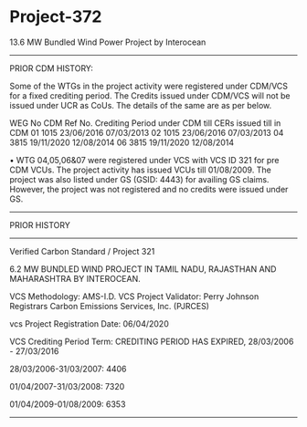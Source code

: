 # Project-372
13.6 MW Bundled Wind Power Project by Interocean
________________________
PRIOR CDM HISTORY:

Some of the WTGs in the project activity were registered under CDM/VCS for a fixed crediting
period. The Credits issued under CDM/VCS will not be issued under UCR as CoUs. The details of
the same are as per below.

WEG No CDM Ref No. Crediting Period under CDM
till
CERs issued till in CDM
01 1015 23/06/2016 07/03/2013
02 1015 23/06/2016 07/03/2013
04 3815 19/11/2020 12/08/2014
06 3815 19/11/2020 12/08/2014

• WTG 04,05,06&07 were registered under VCS with VCS ID 321 for pre CDM VCUs. The
project activity has issued VCUs till 01/08/2009. The project was also listed under GS (GSID:
4443) for availing GS claims. However, the project was not registered and no credits were
issued under GS. 
_________
PRIOR HISTORY
____________
Verified Carbon Standard / Project 321

6.2 MW BUNDLED WIND PROJECT IN TAMIL NADU, RAJASTHAN AND MAHARASHTRA BY INTEROCEAN.

VCS Methodology: AMS-I.D.
VCS Project Validator: Perry Johnson Registrars Carbon Emissions Services, Inc. (PJRCES)

vcs Project Registration Date: 06/04/2020

VCS Crediting Period Term: CREDITING PERIOD HAS EXPIRED, 28/03/2006 - 27/03/2016

28/03/2006-31/03/2007: 4406

01/04/2007-31/03/2008: 7320

01/04/2009-01/08/2009: 6353
_________________________
